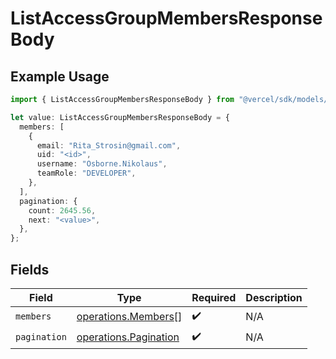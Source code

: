 # ListAccessGroupMembersResponseBody

## Example Usage

```typescript
import { ListAccessGroupMembersResponseBody } from "@vercel/sdk/models/operations/listaccessgroupmembers.js";

let value: ListAccessGroupMembersResponseBody = {
  members: [
    {
      email: "Rita_Strosin@gmail.com",
      uid: "<id>",
      username: "Osborne.Nikolaus",
      teamRole: "DEVELOPER",
    },
  ],
  pagination: {
    count: 2645.56,
    next: "<value>",
  },
};
```

## Fields

| Field                                                          | Type                                                           | Required                                                       | Description                                                    |
| -------------------------------------------------------------- | -------------------------------------------------------------- | -------------------------------------------------------------- | -------------------------------------------------------------- |
| `members`                                                      | [operations.Members](../../models/operations/members.md)[]     | :heavy_check_mark:                                             | N/A                                                            |
| `pagination`                                                   | [operations.Pagination](../../models/operations/pagination.md) | :heavy_check_mark:                                             | N/A                                                            |